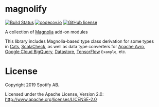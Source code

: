 magnolify
=========

[![Build Status](https://travis-ci.org/spotify/magnolify.svg?branch=master)](https://travis-ci.org/spotify/magnolify)
[![codecov.io](https://codecov.io/github/spotify/magnolify/coverage.svg?branch=master)](https://codecov.io/github/spotify/magnolify?branch=master)
[![GitHub license](https://img.shields.io/github/license/spotify/magnolify.svg)](./LICENSE)

A collection of [Magnolia](https://github.com/propensive/magnolia) add-on modules

This library includes Magnolia-based type class derivation for some types in [Cats](https://github.com/typelevel/cats), [ScalaCheck](https://github.com/typelevel/scalacheck), as well as data type converters for [Apache Avro](https://github.com/apache/avro), [Google Cloud BigQuery](https://cloud.google.com/bigquery/), [Datastore](https://cloud.google.com/datastore/), [TensorFlow](https://www.tensorflow.org/) `Example`, etc.

# License

Copyright 2019 Spotify AB.

Licensed under the Apache License, Version 2.0: http://www.apache.org/licenses/LICENSE-2.0
